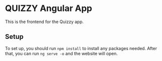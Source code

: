 # QUIZZY Angular App
This is the frontend for the Quizzy app. 

## Setup
To set up, you should run `npm install` to install any packages needed. After that, you can run `ng serve -o` and the website will open. 

